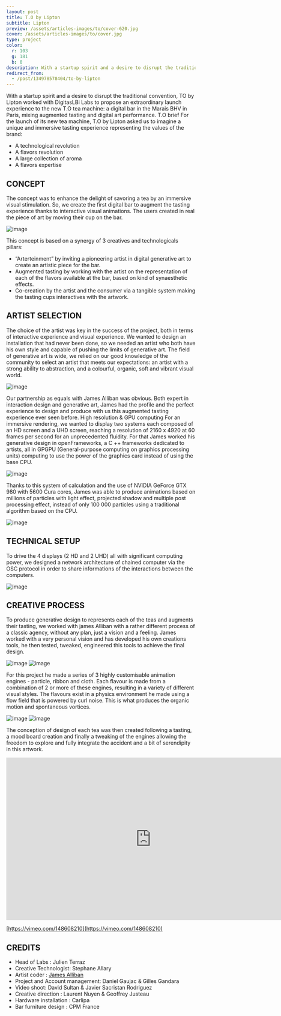 ```yaml
---
layout: post
title: T.O by Lipton
subtitle: Lipton
preview: /assets/articles-images/to/cover-620.jpg
cover: /assets/articles-images/to/cover.jpg
type: project
color:
  r: 103
  g: 181
  b: 0
description: With a startup spirit and a desire to disrupt the traditional convention, TO by Lipton worked with DigitasLBi Labs to propose an extraordinary launch experience to the new T.O tea machine a digital bar in the Marais BHV in Paris, mixing augmented tasting and digital art performance.
redirect_from:
  - /post/134978578404/to-by-lipton
---
```


With a startup spirit and a desire to disrupt the traditional convention, TO by Lipton worked with DigitasLBi Labs to propose an extraordinary launch experience to the new T.O tea machine: a digital bar in the Marais BHV in Paris, mixing augmented tasting and digital art performance.
T.O brief
For the launch of its new tea machine, T.O by Lipton asked us to imagine a unique and immersive tasting experience representing the values of the brand:

- A technological revolution
- A flavors revolution
- A large collection of aroma
- A flavors expertise

## CONCEPT

The concept was to enhance the delight of savoring a tea by an immersive visual stimulation. So, we create the first digital bar to augment the tasting experience thanks to interactive visual animations. The users created in real the piece of art by moving their cup on the bar.

![image](/assets/articles-images/to/to_1.jpg)


This concept is based on a synergy of 3 creatives and technologicals pillars:

- “Arterteinment” by inviting a pioneering artist in digital generative art to create an artistic piece for the bar.
- Augmented tasting by working with the artist on the representation of each of the flavors available at the bar, based on kind of synaesthetic effects.
- Co-creation by the artist and the consumer via a tangible system making the tasting cups interactives with the artwork.

## ARTIST SELECTION

The choice of the artist was key in the success of the project, both in terms of interactive experience and visual experience. We wanted to design an installation that had never been done, so we needed an artist who both have his own style and capable of pushing the limits of generative art. The field of generative art is wide, we relied on our good knowledge of the community to select an artist that meets our expectations: an artist with a strong ability to abstraction, and a colourful, organic, soft and vibrant visual world.

![image](/assets/articles-images/to/to_2.jpg)


 Our partnership as equals with James Alliban was obvious. Both expert in interaction design and generative art, James had the profile and the perfect experience to design and produce with us this augmented tasting experience ever seen before.
High resolution & GPU computing
For an immersive rendering, we wanted to display two systems each composed of an HD screen and a UHD screen, reaching a resolution of 2160 x 4920 at 60 frames per second for an unprecedented fluidity. For that James worked his generative design in openFrameworks, a C ++ frameworks dedicated to artists, all in GPGPU (General-purpose computing on graphics processing units) computing to use the power of the graphics card instead of using the base CPU.

![image](/assets/articles-images/to/to_3.jpg)


Thanks to this system of calculation and the use of NVIDIA GeForce GTX 980 with 5600 Cura cores, James was able to produce animations based on millions of particles with light effect, projected shadow and multiple post processing effect, instead of only 100 000 particles using a traditional algorithm based on the CPU.

![image](/assets/articles-images/to/to_4.jpg)


## TECHNICAL SETUP

To drive the 4 displays (2 HD and 2 UHD) all with significant computing power, we designed a network architecture of chained computer via the OSC protocol in order to share informations of the interactions between the computers.

![image](/assets/articles-images/to/to_5.jpg)


## CREATIVE PROCESS

To produce generative design to represents each of the teas and augments their tasting, we worked with james Alliban with a rather different process of a classic agency, without any plan, just a vision and a feeling. James worked with a very personal vision and has developed his own creations tools, he then tested, tweaked, engineered this tools to achieve the final design.

![image](/assets/articles-images/to/to_6.jpg)
![image](/assets/articles-images/to/to_7.jpg)


For this project he made a series of 3 highly customisable animation engines - particle, ribbon and cloth. Each flavour is made from a combination of 2 or more of these engines, resulting in a variety of different visual styles. The flavours exist in a physics environment he made using a flow field that is powered by curl noise. This is what produces the organic motion and spontaneous vortices.

![image](/assets/articles-images/to/to_8.jpg)
![image](/assets/articles-images/to/to_9.jpg)


The conception of design of each tea was then created following a tasting, a mood board creation and finally a tweaking of the engines allowing the freedom to explore and fully integrate the accident and a bit of serendipity in this artwork.


<iframe src="https://player.vimeo.com/video/148608210" width="770" height="433" frameborder="0" webkitallowfullscreen mozallowfullscreen allowfullscreen class="uk-responsive-width"></iframe>


[https://vimeo.com/148608210](https://vimeo.com/148608210)

## CREDITS

- Head of Labs : Julien Terraz
- Creative Technologist: Stephane Allary
- Artist coder : [James Alliban](http://www.jamesalliban.com/)
- Project and Account management: Daniel Gaujac & Gilles Gandara
- Video shoot: David Sultan & Javier Sacristan Rodriguez
- Creative direction : Laurent Nuyen & Geoffrey Justeau
- Hardware installation : Carlipa
- Bar furniture design : CPM France
